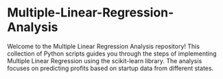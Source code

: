 # Multiple-Linear-Regression-Analysis
Welcome to the Multiple Linear Regression Analysis repository! This collection of Python scripts guides you through the steps of implementing Multiple Linear Regression using the scikit-learn library. The analysis focuses on predicting profits based on startup data from different states.
